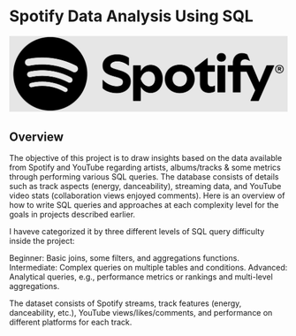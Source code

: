 # Spotify Data Analysis Using SQL

![Spotify Logo](https://github.com/SunilBangaru/Spotify_Portfolio_Project/blob/main/Spotify_Logo.PNG)

## Overview
The objective of this project is to draw insights based on the data available from Spotify and YouTube regarding artists, albums/tracks & some metrics through performing various SQL queries. The database consists of details such as track aspects (energy, danceability), streaming data, and YouTube video stats (collaboration views enjoyed comments). Here is an overview of how to write SQL queries and approaches at each complexity level for the goals in projects described earlier.

I haveve categorized it by three different levels of SQL query difficulty inside the project:

Beginner: Basic joins, some filters, and aggregations functions.
Intermediate: Complex queries on multiple tables and conditions.
Advanced: Analytical queries, e.g., performance metrics or rankings and multi-level aggregations.

The dataset consists of Spotify streams, track features (energy, danceability, etc.), YouTube views/likes/comments, and performance on different platforms for each track.

